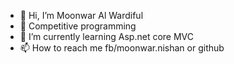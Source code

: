 - 👋 Hi, I’m Moonwar Al Wardiful
- 👀 Competitive programming
- 🌱 I’m currently learning Asp.net core MVC
- 📫 How to reach me fb/moonwar.nishan
or github

<!---
moonwarnishan/moonwarnishan is a ✨ special ✨ repository because its `README.md` (this file) appears on your GitHub profile.
You can click the Preview link to take a look at your changes.
--->
